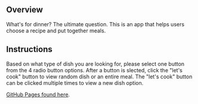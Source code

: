 ## Overview
What's for dinner? The ultimate question. This is an app that helps users choose a recipe and put together meals. 

## Instructions 
Based on what type of dish you are looking for, please select one button from the 4 radio button options. After a button is slected, click the "let's cook" button to view  random dish or an entire meal. The "let's cook" button can be clicked multiple times to view a new dish option.  

[GitHub Pages found here](https://daomeow.github.io/whats-for-dinner/.).